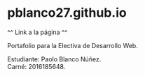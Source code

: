 # pblanco27.github.io
^^ Link a la página ^^

Portafolio para la Electiva de Desarrollo Web.

Estudiante: Paolo Blanco Núñez.\
Carné: 2016185648.
